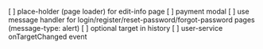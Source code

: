 [ ] place-holder (page loader) for edit-info page
[ ] payment modal
[ ] use message handler for login/register/reset-password/forgot-password pages (message-type: alert)
[ ] optional target in history
[ ] user-service onTargetChanged event
